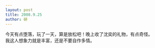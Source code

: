 ```yaml
---
layout: post
title: 2008.9.25
author: 研
---
```

今天有点堕落，玩了一天，算是放松吧！晚上收了沈奕的礼物，有点奇怪。  
我这人想象力就是丰富，还是不要自作多情。